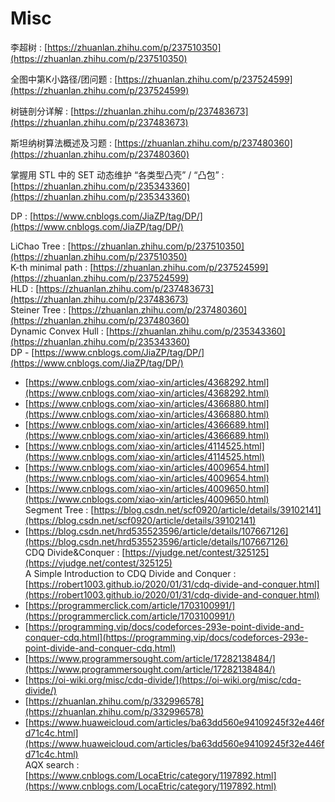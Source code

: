 # Misc

李超树 : [https://zhuanlan.zhihu.com/p/237510350](https://zhuanlan.zhihu.com/p/237510350) 

全图中第K小路径/团问题 : [https://zhuanlan.zhihu.com/p/237524599](https://zhuanlan.zhihu.com/p/237524599) 

树链剖分详解 : [https://zhuanlan.zhihu.com/p/237483673](https://zhuanlan.zhihu.com/p/237483673) 

斯坦纳树算法概述及习题 : [https://zhuanlan.zhihu.com/p/237480360](https://zhuanlan.zhihu.com/p/237480360) 

掌握用 STL 中的 SET 动态维护 “各类型凸壳” / “凸包” : [https://zhuanlan.zhihu.com/p/235343360](https://zhuanlan.zhihu.com/p/235343360) 

DP : [https://www.cnblogs.com/JiaZP/tag/DP/](https://www.cnblogs.com/JiaZP/tag/DP/)

LiChao Tree : [https://zhuanlan.zhihu.com/p/237510350](https://zhuanlan.zhihu.com/p/237510350)  
K-th minimal path : [https://zhuanlan.zhihu.com/p/237524599](https://zhuanlan.zhihu.com/p/237524599)  
HLD : [https://zhuanlan.zhihu.com/p/237483673](https://zhuanlan.zhihu.com/p/237483673)  
Steiner Tree : [https://zhuanlan.zhihu.com/p/237480360](https://zhuanlan.zhihu.com/p/237480360)  
Dynamic Convex Hull : [https://zhuanlan.zhihu.com/p/235343360](https://zhuanlan.zhihu.com/p/235343360)  
DP - [https://www.cnblogs.com/JiaZP/tag/DP/](https://www.cnblogs.com/JiaZP/tag/DP/)  
- [https://www.cnblogs.com/xiao-xin/articles/4368292.html](https://www.cnblogs.com/xiao-xin/articles/4368292.html)  
- [https://www.cnblogs.com/xiao-xin/articles/4366880.html](https://www.cnblogs.com/xiao-xin/articles/4366880.html)  
- [https://www.cnblogs.com/xiao-xin/articles/4366689.html](https://www.cnblogs.com/xiao-xin/articles/4366689.html)  
- [https://www.cnblogs.com/xiao-xin/articles/4114525.html](https://www.cnblogs.com/xiao-xin/articles/4114525.html)  
- [https://www.cnblogs.com/xiao-xin/articles/4009654.html](https://www.cnblogs.com/xiao-xin/articles/4009654.html)  
- [https://www.cnblogs.com/xiao-xin/articles/4009650.html](https://www.cnblogs.com/xiao-xin/articles/4009650.html)  
Segment Tree : [https://blog.csdn.net/scf0920/article/details/39102141](https://blog.csdn.net/scf0920/article/details/39102141)  
- [https://blog.csdn.net/hrd535523596/article/details/107667126](https://blog.csdn.net/hrd535523596/article/details/107667126)  
CDQ Divide&Conquer : [https://vjudge.net/contest/325125](https://vjudge.net/contest/325125)  
A Simple Introduction to CDQ Divide and Conquer : [https://robert1003.github.io/2020/01/31/cdq-divide-and-conquer.html](https://robert1003.github.io/2020/01/31/cdq-divide-and-conquer.html)  
- [https://programmerclick.com/article/1703100991/](https://programmerclick.com/article/1703100991/)  
- [https://programming.vip/docs/codeforces-293e-point-divide-and-conquer-cdq.html](https://programming.vip/docs/codeforces-293e-point-divide-and-conquer-cdq.html)  
- [https://www.programmersought.com/article/17282138484/](https://www.programmersought.com/article/17282138484/)  
- [https://oi-wiki.org/misc/cdq-divide/](https://oi-wiki.org/misc/cdq-divide/)  
- [https://zhuanlan.zhihu.com/p/332996578](https://zhuanlan.zhihu.com/p/332996578)  
- [https://www.huaweicloud.com/articles/ba63dd560e94109245f32e446fd71c4c.html](https://www.huaweicloud.com/articles/ba63dd560e94109245f32e446fd71c4c.html)  
AQX search : [https://www.cnblogs.com/LocaEtric/category/1197892.html](https://www.cnblogs.com/LocaEtric/category/1197892.html)

